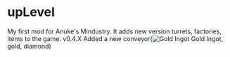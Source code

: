 # upLevel
My first mod for Anuke's Mindustry. It adds new version turrets, factories, items to the game.
v0.4.X
Added a new conveyor(![Gold Ingot](https://raw.githubusercontent.com/TheSlaylord/GoldMod/update/sprites/items/goldIngot.png) Gold Ingot, gold, diamond)
